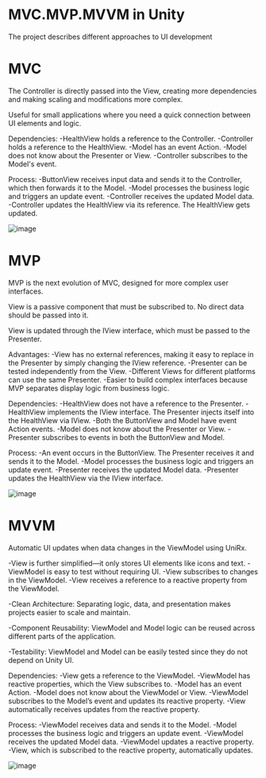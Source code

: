 # MVC.MVP.MVVM in Unity
The project describes different approaches to UI development

# MVC

The Controller is directly passed into the View, creating more dependencies and making scaling and modifications more complex.

Useful for small applications where you need a quick connection between UI elements and logic.

Dependencies:
-HealthView holds a reference to the Controller.
-Controller holds a reference to the HealthView.
-Model has an event Action.
-Model does not know about the Presenter or View.
-Controller subscribes to the Model's event.

Process:
-ButtonView receives input data and sends it to the Controller, which then forwards it to the Model.
-Model processes the business logic and triggers an update event.
-Controller receives the updated Model data.
-Controller updates the HealthView via its reference. The HealthView gets updated.

![image](https://github.com/user-attachments/assets/fbc59c0e-8721-47c7-8b6f-8fe9a5cc3ecd)


# MVP

MVP is the next evolution of MVC, designed for more complex user interfaces.

View is a passive component that must be subscribed to.
No direct data should be passed into it.

View is updated through the IView interface, which must be passed to the Presenter.

Advantages:
-View has no external references, making it easy to replace in the Presenter by simply changing the IView reference.
-Presenter can be tested independently from the View.
-Different Views for different platforms can use the same Presenter.
-Easier to build complex interfaces because MVP separates display logic from business logic.

Dependencies:
-HealthView does not have a reference to the Presenter.
-HealthView implements the IView interface. The Presenter injects itself into the HealthView via IView.
-Both the ButtonView and Model have event Action events.
-Model does not know about the Presenter or View.
-Presenter subscribes to events in both the ButtonView and Model.

Process:
-An event occurs in the ButtonView. The Presenter receives it and sends it to the Model.
-Model processes the business logic and triggers an update event.
-Presenter receives the updated Model data.
-Presenter updates the HealthView via the IView interface.

![image](https://github.com/user-attachments/assets/5e1be0c5-cb9e-4708-ab14-0fc9085c2dfe)


# MVVM

Automatic UI updates when data changes in the ViewModel using UniRx.

-View is further simplified—it only stores UI elements like icons and text.
-ViewModel is easy to test without requiring UI.
-View subscribes to changes in the ViewModel.
-View receives a reference to a reactive property from the ViewModel.

-Clean Architecture:
Separating logic, data, and presentation makes projects easier to scale and maintain.

-Component Reusability:
ViewModel and Model logic can be reused across different parts of the application.

-Testability:
ViewModel and Model can be easily tested since they do not depend on Unity UI.

Dependencies:
-View gets a reference to the ViewModel.
-ViewModel has reactive properties, which the View subscribes to.
-Model has an event Action.
-Model does not know about the ViewModel or View.
-ViewModel subscribes to the Model’s event and updates its reactive property.
-View automatically receives updates from the reactive property.

Process:
-ViewModel receives data and sends it to the Model.
-Model processes the business logic and triggers an update event.
-ViewModel receives the updated Model data.
-ViewModel updates a reactive property.
-View, which is subscribed to the reactive property, automatically updates.

![image](https://github.com/user-attachments/assets/24d1148e-bfa6-4885-b57f-5da3ab725c32)

